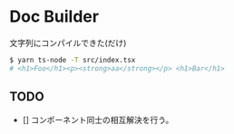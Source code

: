 # Doc Builder

文字列にコンパイルできた(だけ)

```bash
$ yarn ts-node -T src/index.tsx
# <h1>Foo</h1><p><strong>aa</strong></p> <h1>Bar</h1>
```

## TODO

- [] コンポーネント同士の相互解決を行う。
